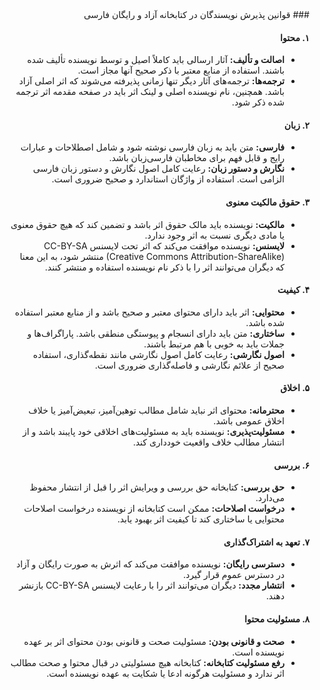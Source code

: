 <div dir="rtl">
### قوانین پذیرش نویسندگان در کتابخانه آزاد و رایگان فارسی

#### ۱. محتوا
- **اصالت و تألیف:** آثار ارسالی باید کاملاً اصیل و توسط نویسنده تألیف شده باشند. استفاده از منابع معتبر با ذکر صحیح آنها مجاز است.
- **ترجمه‌ها:** ترجمه‌های آثار دیگر تنها زمانی پذیرفته می‌شوند که اثر اصلی آزاد باشد. همچنین، نام نویسنده اصلی و لینک اثر باید در صفحه مقدمه اثر ترجمه شده ذکر شود.

#### ۲. زبان
- **فارسی:** متن باید به زبان فارسی نوشته شود و شامل اصطلاحات و عبارات رایج و قابل فهم برای مخاطبان فارسی‌زبان باشد.
- **نگارش و دستور زبان:** رعایت کامل اصول نگارش و دستور زبان فارسی الزامی است. استفاده از واژگان استاندارد و صحیح ضروری است.

#### ۳. حقوق مالکیت معنوی
- **مالکیت:** نویسنده باید مالک حقوق اثر باشد و تضمین کند که هیچ حقوق معنوی یا مادی دیگری نسبت به اثر وجود ندارد.
- **لایسنس:** نویسنده موافقت می‌کند که اثر تحت لایسنس CC-BY-SA (Creative Commons Attribution-ShareAlike) منتشر شود، به این معنا که دیگران می‌توانند اثر را با ذکر نام نویسنده استفاده و منتشر کنند.

#### ۴. کیفیت
- **محتوایی:** اثر باید دارای محتوای معتبر و صحیح باشد و از منابع معتبر استفاده شده باشد.
- **ساختاری:** متن باید دارای انسجام و پیوستگی منطقی باشد. پاراگراف‌ها و جملات باید به خوبی با هم مرتبط باشند.
- **اصول نگارشی:** رعایت کامل اصول نگارشی مانند نقطه‌گذاری، استفاده صحیح از علائم نگارشی و فاصله‌گذاری ضروری است.

#### ۵. اخلاق
- **محترمانه:** محتوای اثر نباید شامل مطالب توهین‌آمیز، تبعیض‌آمیز یا خلاف اخلاق عمومی باشد.
- **مسئولیت‌پذیری:** نویسنده باید به مسئولیت‌های اخلاقی خود پایبند باشد و از انتشار مطالب خلاف واقعیت خودداری کند.

#### ۶. بررسی
- **حق بررسی:** کتابخانه حق بررسی و ویرایش اثر را قبل از انتشار محفوظ می‌دارد.
- **درخواست اصلاحات:** ممکن است کتابخانه از نویسنده درخواست اصلاحات محتوایی یا ساختاری کند تا کیفیت اثر بهبود یابد.

#### ۷. تعهد به اشتراک‌گذاری
- **دسترسی رایگان:** نویسنده موافقت می‌کند که اثرش به صورت رایگان و آزاد در دسترس عموم قرار گیرد.
- **انتشار مجدد:** دیگران می‌توانند اثر را با رعایت لایسنس CC-BY-SA بازنشر دهند.

#### ۸. مسئولیت محتوا
- **صحت و قانونی بودن:** مسئولیت صحت و قانونی بودن محتوای اثر بر عهده نویسنده است.
- **رفع مسئولیت کتابخانه:** کتابخانه هیچ مسئولیتی در قبال محتوا و صحت مطالب اثر ندارد و مسئولیت هرگونه ادعا یا شکایت به عهده نویسنده است.


</div>
